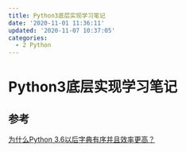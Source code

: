 ```yaml
---
title: Python3底层实现学习笔记
date: '2020-11-01 11:36:11'
updated: '2020-11-07 10:37:05'
categories:
  - 2 Python
---
```

# Python3底层实现学习笔记

## 参考

[为什么Python 3.6以后字典有序并且效率更高？](https://zhuanlan.zhihu.com/p/73426505?utm_source=wechat_session&utm_medium=social&utm_oi=589883777908609024)

